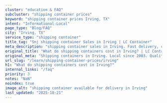 ```yaml
---
cluster: "education & FAQ"
subcluster: "shipping container prices"
keyword: "shipping container prices Irving, TX"
intent: "Informational-Local"
page_type: "Blog/FAQ"
city: "Irving, TX"
service_type: "shipping container"
title_tag: "Snj shipping container Sales in Irving | LC Container"
meta_description: "shipping container sales in Irving. Fast delivery, competitive pricing. Serving shipping container prices area. Quote ID: I0K. Call (214) 524-4168 for your free quote today."
original_title: "What do shipping containers cost in Irving? | LC Container"
original_meta: "Shipping containers in Irving. Local since 2003. Quality containers. Fast delivery. Get your free quote — call (214) 524-4168 today. LC Container — your trus..."
url_slug: "/learn/shipping-container-prices/irving"
h1: "What do shipping containers cost in Irving?"
internal_links: "/faq"
priority: 3
notes: "NaN"
noindex: true
image_alt: "shipping container available for delivery in Irving"
last_updated: "2025-10-21"
---
```


<!-- TODO: Add unique city/inventory copy, images, and internal links here. -->
